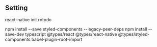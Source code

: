 ## Setting
react-native init rntodo

npm install --save styled-components --legacy-peer-deps
npm install --save-dev typescript @types/react @types/react-native @types/styled-components babel-plugin-root-import

